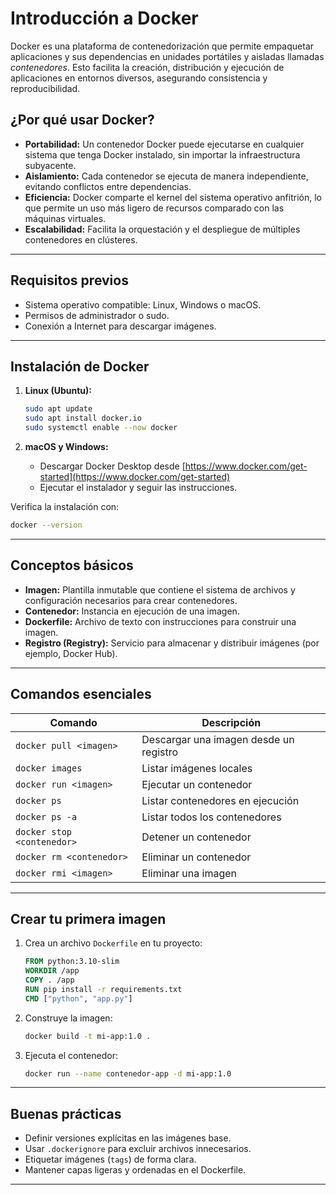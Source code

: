 # Introducción a Docker

Docker es una plataforma de contenedorización que permite empaquetar aplicaciones y sus dependencias en unidades portátiles y aisladas llamadas *contenedores*. Esto facilita la creación, distribución y ejecución de aplicaciones en entornos diversos, asegurando consistencia y reproducibilidad.

## ¿Por qué usar Docker?

* **Portabilidad:** Un contenedor Docker puede ejecutarse en cualquier sistema que tenga Docker instalado, sin importar la infraestructura subyacente.
* **Aislamiento:** Cada contenedor se ejecuta de manera independiente, evitando conflictos entre dependencias.
* **Eficiencia:** Docker comparte el kernel del sistema operativo anfitrión, lo que permite un uso más ligero de recursos comparado con las máquinas virtuales.
* **Escalabilidad:** Facilita la orquestación y el despliegue de múltiples contenedores en clústeres.

---

## Requisitos previos

* Sistema operativo compatible: Linux, Windows o macOS.
* Permisos de administrador o sudo.
* Conexión a Internet para descargar imágenes.

---

## Instalación de Docker

1. **Linux (Ubuntu):**

   ```bash
   sudo apt update
   sudo apt install docker.io
   sudo systemctl enable --now docker
   ```
2. **macOS y Windows:**

   * Descargar Docker Desktop desde [https://www.docker.com/get-started](https://www.docker.com/get-started)
   * Ejecutar el instalador y seguir las instrucciones.

Verifica la instalación con:

```bash
docker --version
```

---

## Conceptos básicos

* **Imagen:** Plantilla inmutable que contiene el sistema de archivos y configuración necesarios para crear contenedores.
* **Contenedor:** Instancia en ejecución de una imagen.
* **Dockerfile:** Archivo de texto con instrucciones para construir una imagen.
* **Registro (Registry):** Servicio para almacenar y distribuir imágenes (por ejemplo, Docker Hub).

---

## Comandos esenciales

| Comando                    | Descripción                            |
| -------------------------- | -------------------------------------- |
| `docker pull <imagen>`     | Descargar una imagen desde un registro |
| `docker images`            | Listar imágenes locales                |
| `docker run <imagen>`      | Ejecutar un contenedor                 |
| `docker ps`                | Listar contenedores en ejecución       |
| `docker ps -a`             | Listar todos los contenedores          |
| `docker stop <contenedor>` | Detener un contenedor                  |
| `docker rm <contenedor>`   | Eliminar un contenedor                 |
| `docker rmi <imagen>`      | Eliminar una imagen                    |

---

## Crear tu primera imagen

1. Crea un archivo `Dockerfile` en tu proyecto:

   ```Dockerfile
   FROM python:3.10-slim
   WORKDIR /app
   COPY . /app
   RUN pip install -r requirements.txt
   CMD ["python", "app.py"]
   ```
2. Construye la imagen:

   ```bash
   docker build -t mi-app:1.0 .
   ```
3. Ejecuta el contenedor:

   ```bash
   docker run --name contenedor-app -d mi-app:1.0
   ```

---

## Buenas prácticas

* Definir versiones explícitas en las imágenes base.
* Usar `.dockerignore` para excluir archivos innecesarios.
* Etiquetar imágenes (`tags`) de forma clara.
* Mantener capas ligeras y ordenadas en el Dockerfile.

---
